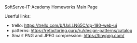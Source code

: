 SoftServe-IT-Academy Homeworks Main Page 



Userful links:
- trello: https://trello.com/b/UxLLN65C/dp-180-web-ui
- patterns: https://refactoring.guru/ru/design-patterns/catalog
- Smart PNG and JPEG compression: https://tinypng.com/